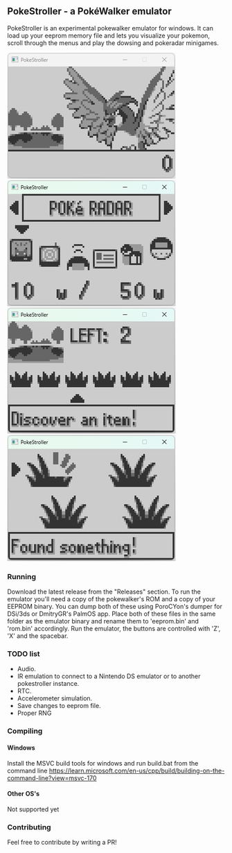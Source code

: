 ## PokeStroller - a PokéWalker emulator
PokeStroller is an experimental pokewalker emulator for windows. It can load up your eeprom memory file and lets you visualize your pokemon, scroll through the menus and play the dowsing and pokeradar minigames.

![home](https://github.com/jpcerrone/pokestroller/blob/refactor/img/home.gif)
![menu](https://github.com/jpcerrone/pokestroller/blob/refactor/img/menu.gif)
![dowsing](https://github.com/jpcerrone/pokestroller/blob/refactor/img/dowsing.gif)
![battle](https://github.com/jpcerrone/pokestroller/blob/refactor/img/battle.gif)

### Running
Download the latest release from the "Releases" section. 
To run the emulator you'll need a copy of the pokewalker's ROM and a copy of your EEPROM binary. You can dump both of these using PoroCYon's dumper for DSi/3ds or DmitryGR's PalmOS app.
Place both of these files in the same folder as the emulator binary and rename them to 'eeprom.bin' and 'rom.bin' accordingly.
Run the emulator, the buttons are controlled with 'Z', 'X' and the spacebar.

### TODO list
- Audio.
- IR emulation to connect to a Nintendo DS emulator or to another pokestroller instance.
- RTC.
- Accelerometer simulation.
- Save changes to eeprom file.
- Proper RNG

### Compiling
#### Windows
Install the MSVC build tools for windows and run build.bat from the command line
https://learn.microsoft.com/en-us/cpp/build/building-on-the-command-line?view=msvc-170
#### Other OS's
Not supported yet

### Contributing
Feel free to contribute by writing a PR!

